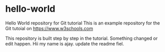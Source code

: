 # hello-world
Hello World repository for Git tutorial
This is an example repository for the Git tutoial on https://www.w3schools.com

This repository is built step by step in the tutorial.
Something changed or edit happen.
Hii my name is ajay.
update the readme fiel.
